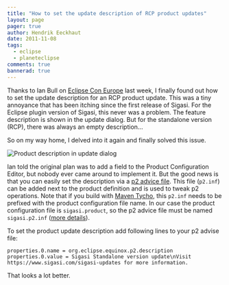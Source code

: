 ```yaml
---
title: "How to set the update description of RCP product updates"
layout: page 
pager: true
author: Hendrik Eeckhaut
date: 2011-11-08
tags: 
  - eclipse
  - planeteclipse
comments: true
bannerad: true
---
```



Thanks to Ian Bull on [Eclipse Con Europe](http://www.eclipsecon.org) last week, I finally found out how to set the update description for an RCP product update. This was a tiny annoyance that has been itching since the first release of Sigasi. For the Eclipse plugin version of Sigasi, this never was a problem. The feature description is shown in the update dialog. But for the standalone version (RCP), there was always an empty description...

So on my way home, I delved into it again and finally solved this issue.

![Product description in update dialog](/img/tech/update_dialog.png)

Ian told the original plan was to add a field to the Product Configuration Editor, but nobody ever came around to implement it. But the good news is that you can easily set the description via a  [p2 advice file](http://wiki.eclipse.org/Equinox/p2/Customizing_Metadata). This file (`p2.inf`) can be added next to the product definition and is used to tweak p2 operations. Note that if you build with [Maven Tycho](http://www.eclipse.org/tycho), this `p2.inf` needs to be prefixed with the product configuration file name. In our case the product configuration file is `sigasi.product`, so the p2 advice file must be named `sigasi.p2.inf` ([more details](http://wiki.eclipse.org/Tycho/Packaging_Types#eclipse-repository)).

To set the product update description add following lines to your p2 advise file:

```properties
properties.0.name = org.eclipse.equinox.p2.description
properties.0.value = Sigasi Standalone version update\nVisit https://www.sigasi.com/sigasi-updates for more information.
```

That looks a lot better.
